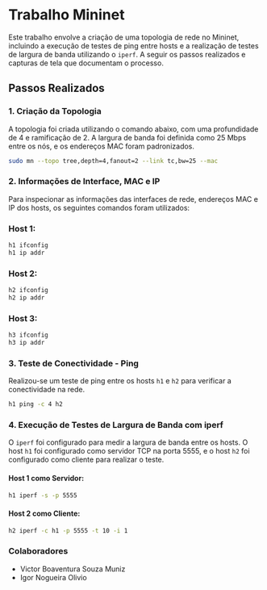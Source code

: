 # Trabalho Mininet

Este trabalho envolve a criação de uma topologia de rede no Mininet, incluindo a execução de testes de ping entre hosts e a realização de testes de largura de banda utilizando o `iperf`. A seguir os passos realizados e capturas de tela que documentam o processo.

## Passos Realizados

### 1. Criação da Topologia
A topologia foi criada utilizando o comando abaixo, com uma profundidade de 4 e ramificação de 2. A largura de banda foi definida como 25 Mbps entre os nós, e os endereços MAC foram padronizados.

```bash
sudo mn --topo tree,depth=4,fanout=2 --link tc,bw=25 --mac
```

### 2. Informações de Interface, MAC e IP
Para inspecionar as informações das interfaces de rede, endereços MAC e IP dos hosts, os seguintes comandos foram utilizados:

### Host 1:
```bash
h1 ifconfig
h1 ip addr
```

### Host 2:
```bash
h2 ifconfig
h2 ip addr
```

### Host 3:
```bash
h3 ifconfig
h3 ip addr
```

### 3. Teste de Conectividade - Ping
Realizou-se um teste de ping entre os hosts `h1` e `h2` para verificar a conectividade na rede.
```bash
h1 ping -c 4 h2
```

### 4. Execução de Testes de Largura de Banda com iperf
O `iperf` foi configurado para medir a largura de banda entre os hosts. O host `h1` foi configurado como servidor TCP na porta 5555, e o host `h2` foi configurado como cliente para realizar o teste.

#### Host 1 como Servidor:
```bash
h1 iperf -s -p 5555
```

#### Host 2 como Cliente:
```bash
h2 iperf -c h1 -p 5555 -t 10 -i 1
```

### Colaboradores
 - Victor Boaventura Souza Muniz
- Igor Nogueira Olivio
